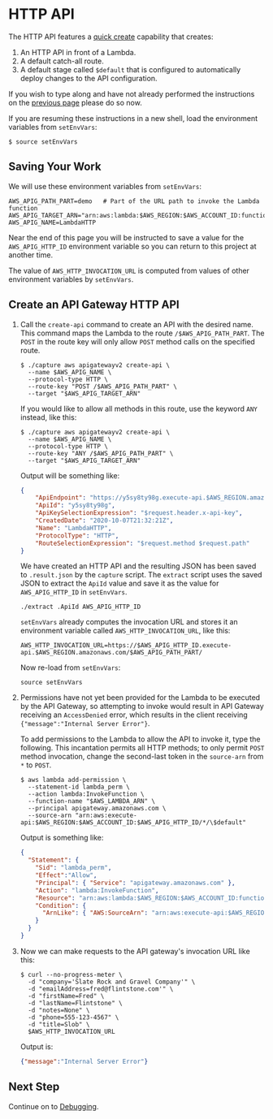 # HTTP API

The HTTP API features a
[quick create](https://docs.aws.amazon.com/apigateway/latest/developerguide/http-api-develop.html#http-api-examples.cli.quick-create)
capability that creates:

1. An HTTP API in front of a Lambda.
2. A default catch-all route.
3. A default stage called `$default` that is configured to automatically deploy changes to the API configuration.

If you wish to type along and have not already performed the instructions on the [previous page](REGISTER.md) please do so now.

If you are resuming these instructions in a new shell, load the environment variables from `setEnvVars`:

```script
$ source setEnvVars
```

## Saving Your Work

We will use these environment variables from `setEnvVars`:

```script
AWS_APIG_PATH_PART=demo   # Part of the URL path to invoke the Lambda function
AWS_APIG_TARGET_ARN="arn:aws:lambda:$AWS_REGION:$AWS_ACCOUNT_ID:function:$AWS_LAMBDA_NAME"
AWS_APIG_NAME=LambdaHTTP
```

Near the end of this page you will be instructed to save a value for the  `AWS_APIG_HTTP_ID` environment variable so you can return to this project at another time.

The value of `AWS_HTTP_INVOCATION_URL` is computed from values of other environment variables by `setEnvVars`.


## Create an API Gateway HTTP API

1. Call the `create-api` command to create an API with the desired name.
   This command maps the Lambda to the route `/$AWS_APIG_PATH_PART`.
   The `POST` in the route key will only allow `POST` method calls on the specified route.

   ```script
   $ ./capture aws apigatewayv2 create-api \
     --name $AWS_APIG_NAME \
     --protocol-type HTTP \
     --route-key "POST /$AWS_APIG_PATH_PART" \
     --target "$AWS_APIG_TARGET_ARN"
   ```

   If you would like to allow all methods in this route, use the keyword `ANY` instead, like this:

   ```script
   $ ./capture aws apigatewayv2 create-api \
     --name $AWS_APIG_NAME \
     --protocol-type HTTP \
     --route-key "ANY /$AWS_APIG_PATH_PART" \
     --target "$AWS_APIG_TARGET_ARN"
   ```

   Output will be something like:

   ```json
   {
       "ApiEndpoint": "https://y5sy8ty98g.execute-api.$AWS_REGION.amazonaws.com",
       "ApiId": "y5sy8ty98g",
       "ApiKeySelectionExpression": "$request.header.x-api-key",
       "CreatedDate": "2020-10-07T21:32:21Z",
       "Name": "LambdaHTTP",
       "ProtocolType": "HTTP",
       "RouteSelectionExpression": "$request.method $request.path"
   }
   ```

   We have created an HTTP API and the resulting JSON has been saved to `.result.json` by the `capture` script.
   The `extract` script uses the saved JSON to extract the `ApiId` value and save it as the value for
   `AWS_APIG_HTTP_ID` in `setEnvVars`.

    ```script
    ./extract .ApiId AWS_APIG_HTTP_ID
    ```

   `setEnvVars` already computes the invocation URL and stores it an environment variable called `AWS_HTTP_INVOCATION_URL`, like this:

   ```script
   AWS_HTTP_INVOCATION_URL=https://$AWS_APIG_HTTP_ID.execute-api.$AWS_REGION.amazonaws.com/$AWS_APIG_PATH_PART/
   ```

   Now re-load from `setEnvVars`:

   ```script
   source setEnvVars
   ```

2. Permissions have not yet been provided for the Lambda to be executed by the API Gateway, so
   attempting to invoke would result in API Gateway receiving an `AccessDenied` error,
   which results in the client receiving `{"message":"Internal Server Error"}`.

   To add permissions to the Lambda to allow the API to invoke it, type the following.
   This incantation permits all HTTP methods; to only permit `POST` method invocation,
   change the second-last token in the `source-arn` from `*` to `POST`.

   ```script
   $ aws lambda add-permission \
     --statement-id lambda_perm \
     --action lambda:InvokeFunction \
     --function-name "$AWS_LAMBDA_ARN" \
     --principal apigateway.amazonaws.com \
     --source-arn "arn:aws:execute-api:$AWS_REGION:$AWS_ACCOUNT_ID:$AWS_APIG_HTTP_ID/*/\$default"
   ```

   Output is something like:

   ```json
   {
     "Statement": {
       "Sid": "lambda_perm",
       "Effect":"Allow",
       "Principal": { "Service": "apigateway.amazonaws.com" },
       "Action": "lambda:InvokeFunction",
       "Resource": "arn:aws:lambda:$AWS_REGION:$AWS_ACCOUNT_ID:function:$AWS_LAMBDA_NAME",
       "Condition": {
         "ArnLike": { "AWS:SourceArn": "arn:aws:execute-api:$AWS_REGION:$AWS_ACCOUNT_ID:$AWS_APIG_HTTP_ID/*/$default" }
       }
     }
   }
   ```

3. Now we can make requests to the API gateway's invocation URL like this:

   ```script
   $ curl --no-progress-meter \
     -d "company='Slate Rock and Gravel Company'" \
     -d "emailAddress=fred@flintstone.com'" \
     -d "firstName=Fred" \
     -d "lastName=Flintstone" \
     -d "notes=None" \
     -d "phone=555-123-4567" \
     -d "title=Slob" \
     $AWS_HTTP_INVOCATION_URL
   ```

    Output is:
    ```json
    {"message":"Internal Server Error"}
    ```

    
## Next Step
Continue on to [Debugging](DEBUGGING.md).
